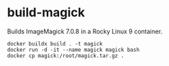 # build-magick

Builds ImageMagick 7.0.8 in a Rocky Linux 9 container.

    docker buildx build . -t magick
    docker run -d -it --name magick magick bash
    docker cp magick:/root/magick.tar.gz .

